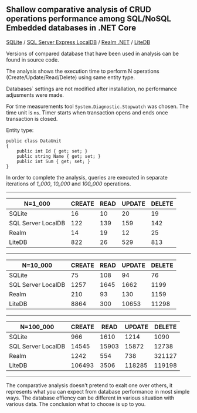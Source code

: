## Shallow comparative analysis of CRUD operations performance among SQL/NoSQL Embedded databases in .NET Core

[SQLite](https://www.sqlite.org/index.html) / [SQL Server Express LocalDB](https://docs.microsoft.com/en-us/sql/database-engine/configure-windows/sql-server-express-localdb?view=sql-server-ver15) / [Realm .NET](https://realm.io/docs/dotnet/latest/) / [LiteDB](https://www.litedb.org)

Versions of compared database that have been used in analysis can be found in source code.

The analysis shows the execution time to perform N operations (Create/Update/Read/Delete) using same entity type.

Databases` settings are not modified after installation, no performance adjusments were made.

For time measurements tool `System.Diagnostic.Stopwatch` was chosen. The time unit is `ms`. Timer starts when transaction opens and ends once transaction is closed.

Entity type:
```
public class DataUnit
{
    public int Id { get; set; }
    public string Name { get; set; }
    public int Sum { get; set; }
}
```

In order to complete the analysis, queries are executed in separate iterations of *1_000*, *10_000* and *100_000* operations.
***
| N=1\_000           | CREATE | READ | UPDATE | DELETE |
|--------------------|--------|------|--------|--------|
| SQLite             | 16     | 10   | 20     | 19     |
| SQL Server LocalDB | 122    | 139  | 159    | 142    |
| Realm              | 14     | 19   | 12     | 25     |
| LiteDB             | 822    | 26   | 529    | 813    |
***
| N=10\_000          | CREATE | READ | UPDATE | DELETE |
|--------------------|--------|------|--------|--------|
| SQLite             | 75     | 108  | 94     | 76     |
| SQL Server LocalDB | 1257   | 1645 | 1662   | 1199   |
| Realm              | 210    | 93   | 130    | 1159   |
| LiteDB             | 8864   | 300  | 10653  | 11298  |
***
| N=100\_000         | CREATE | READ  | UPDATE | DELETE |
|--------------------|--------|-------|--------|--------|
| SQLite             | 966    | 1610  | 1214   | 1090   |
| SQL Server LocalDB | 14545  | 15903 | 15872  | 12738  |
| Realm              | 1242   | 554   | 738    | 321127 |
| LiteDB             | 106493 | 3506  | 118285 | 119198 |
***

The comparative analysis doesn't pretend to exalt one over others, it represents what you can expect from database performance in most simple ways. The database effiency can be different in various situation with various data. The conclusion what to choose is up to you.